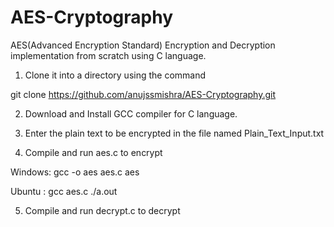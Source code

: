 # AES-Cryptography
AES(Advanced Encryption Standard) Encryption and Decryption implementation from scratch using C language.

1.  Clone it into a directory using the command
 
   git clone https://github.com/anujssmishra/AES-Cryptography.git

2.  Download and Install GCC compiler for C language.

3.  Enter the plain text to be encrypted in the file named Plain_Text_Input.txt
4.  Compile and run aes.c to encrypt
  
  Windows:  gcc -o aes aes.c
            aes
            
  Ubuntu :  gcc aes.c
            ./a.out
            
 5.  Compile and run decrypt.c to decrypt 
